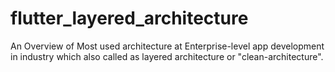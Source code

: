 # flutter_layered_architecture
An Overview of Most used architecture at Enterprise-level app development in industry which also called as layered architecture or "clean-architecture".


